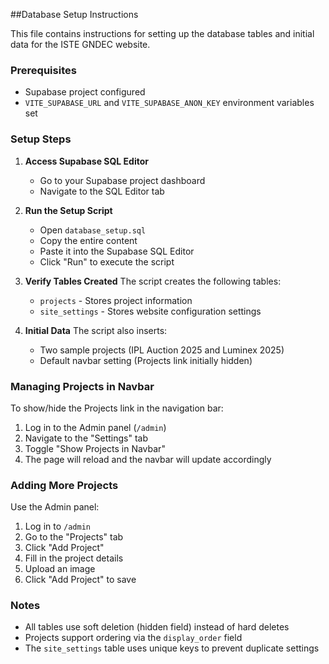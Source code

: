 ##Database Setup Instructions

This file contains instructions for setting up the database tables and initial data for the ISTE GNDEC website.

### Prerequisites
- Supabase project configured
- `VITE_SUPABASE_URL` and `VITE_SUPABASE_ANON_KEY` environment variables set

### Setup Steps

1. **Access Supabase SQL Editor**
   - Go to your Supabase project dashboard
   - Navigate to the SQL Editor tab

2. **Run the Setup Script**
   - Open `database_setup.sql`
   - Copy the entire content
   - Paste it into the Supabase SQL Editor
   - Click "Run" to execute the script

3. **Verify Tables Created**
   The script creates the following tables:
   - `projects` - Stores project information
   - `site_settings` - Stores website configuration settings

4. **Initial Data**
   The script also inserts:
   - Two sample projects (IPL Auction 2025 and Luminex 2025)
   - Default navbar setting (Projects link initially hidden)

### Managing Projects in Navbar

To show/hide the Projects link in the navigation bar:
1. Log in to the Admin panel (`/admin`)
2. Navigate to the "Settings" tab
3. Toggle "Show Projects in Navbar"
4. The page will reload and the navbar will update accordingly

### Adding More Projects

Use the Admin panel:
1. Log in to `/admin`
2. Go to the "Projects" tab
3. Click "Add Project"
4. Fill in the project details
5. Upload an image
6. Click "Add Project" to save

### Notes
- All tables use soft deletion (hidden field) instead of hard deletes
- Projects support ordering via the `display_order` field
- The `site_settings` table uses unique keys to prevent duplicate settings

